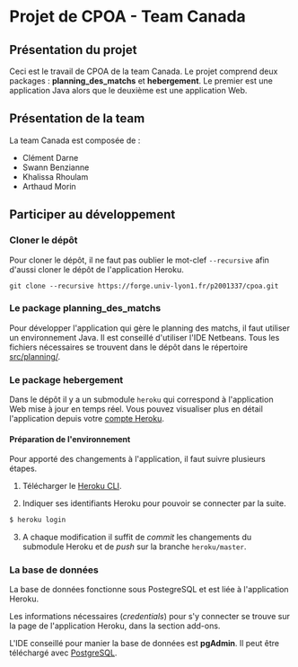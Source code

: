 # Projet de CPOA - Team Canada

## Présentation du projet

Ceci est le travail de CPOA de la team Canada. Le projet comprend deux packages : **planning_des_matchs** et **hebergement**. Le premier est une application Java alors que le deuxième est une application Web.


## Présentation de la team

La team Canada est composée de :
- Clément Darne
- Swann Benzianne
- Khalissa Rhoulam
- Arthaud Morin

## Participer au développement

### Cloner le dépôt

Pour cloner le dépôt, il ne faut pas oublier le mot-clef `--recursive` afin d'aussi cloner le dépôt de l'application Heroku.

```git
git clone --recursive https://forge.univ-lyon1.fr/p2001337/cpoa.git
```

### Le package planning_des_matchs

Pour développer l'application qui gère le planning des matchs, il faut utiliser un environnement Java. Il est conseillé d'utiliser l'IDE Netbeans. 
Tous les fichiers nécessaires se trouvent dans le dépôt dans le répertoire [src/planning/](src/planning/).

### Le package hebergement

Dans le dépôt il y a un submodule `heroku` qui correspond à l'application Web mise à jour en temps réel. Vous pouvez visualiser plus en détail l'application depuis votre [compte Heroku](https://herokuapp.com).

#### Préparation de l'environnement

Pour apporté des changements à l'application, il faut suivre plusieurs étapes.

1. Télécharger le [Heroku CLI](https://devcenter.heroku.com/articles/heroku-cli#download-and-install).

2. Indiquer ses identifiants Heroku pour pouvoir se connecter par la suite.

```bash
$ heroku login
```

3. A chaque modification il suffit de *commit* les changements du submodule Heroku et de *push* sur la branche `heroku/master`.


### La base de données

La base de données fonctionne sous PostegreSQL et est liée à l'application Heroku.

Les informations nécessaires (*credentials*) pour s'y connecter se trouve sur la page de l'application Heroku, dans la section add-ons.

L'IDE conseillé pour manier la base de données est **pgAdmin**. Il peut être téléchargé avec [PostgreSQL](https://www.enterprisedb.com/downloads/postgres-postgresql-downloads).



